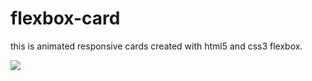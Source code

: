 # flexbox-card
this is animated responsive cards created with html5 and css3 flexbox.


![](img/Capture.PNG)
